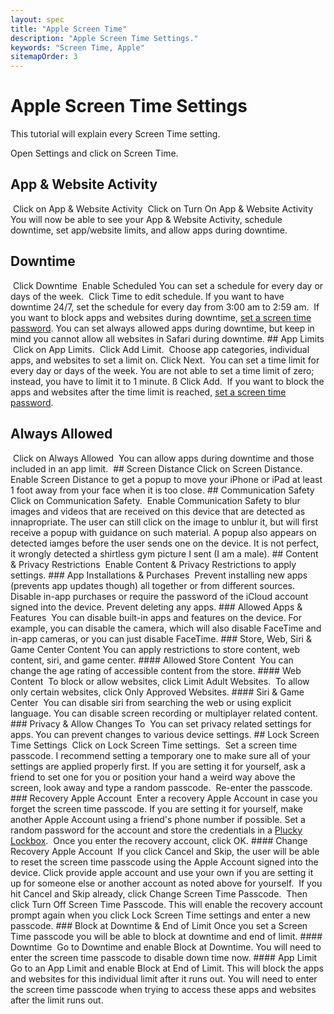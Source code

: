 ```yaml
---
layout: spec
title: "Apple Screen Time"
description: "Apple Screen Time Settings."
keywords: "Screen Time, Apple"
sitemapOrder: 3
---
```

<link rel="stylesheet" type="text/css" href="../assets/css/spec.css">

# Apple Screen Time Settings
This tutorial will explain every Screen Time setting.  
<img class="iphone" src="/assets/images/screen-time/1.jpeg" alt="" loading="lazy">  

Open Settings and click on Screen Time.  

## App & Website Activity
<img class="iphone" src="/assets/images/screen-time/3.jpeg" alt="" loading="lazy">  
Click on App & Website Activity  
<img class="iphone" src="/assets/images/screen-time/5.jpeg" alt="" loading="lazy">  
Click on Turn On App & Website Activity  
<img class="iphone" src="/assets/images/screen-time/6.jpeg" alt="" loading="lazy">  
You will now be able to see your App & Website Activity, schedule downtime, set app/website limits, and allow apps during downtime.  

## Downtime
<img class="iphone" src="/assets/images/screen-time/7.jpeg" alt="" loading="lazy">  
Click Downtime  
<img class="iphone" src="/assets/images/screen-time/8.jpeg" alt="" loading="lazy">  
Enable Scheduled  
You can set a schedule for every day or days of the week.  
<img class="iphone" src="/assets/images/screen-time/9.jpeg" alt="" loading="lazy">  
Click Time to edit schedule.  
If you want to have downtime 24/7, set the schedule for every day from 3:00 am to 2:59 am.  
<img class="iphone" src="/assets/images/screen-time/10.jpeg" alt="" loading="lazy">  
If you want to block apps and websites during downtime, <a href="#lock-screen-time-settings">set a screen time password</a>.
You can set always allowed apps during downtime, but keep in mind you cannot allow all websites in Safari during downtime.  
## App Limits
<img class="iphone" src="/assets/images/screen-time/11.jpeg" alt="" loading="lazy">  
Click on App Limits.  
<img class="iphone" src="/assets/images/screen-time/12.jpeg" alt="" loading="lazy">  
Click Add Limit.  
<img class="iphone" src="/assets/images/screen-time/13.jpeg" alt="" loading="lazy">  
Choose app categories, individual apps, and websites to set a limit on.  
Click Next.  
<img class="iphone" src="/assets/images/screen-time/14.jpeg" alt="" loading="lazy">  
You can set a time limit for every day or days of the week.  
You are not able to set a time limit of zero; instead, you have to limit it to 1 minute.  ß
Click Add.  
<img class="iphone" src="/assets/images/screen-time/15.jpeg" alt="" loading="lazy">  
If you want to block the apps and websites after the time limit is reached, <a href="#lock-screen-time-settings">set a screen time password</a>.

## Always Allowed
<img class="iphone" src="/assets/images/screen-time/17.jpeg" alt="" loading="lazy">  
Click on Always Allowed  
<img class="iphone" src="/assets/images/screen-time/18.jpeg" alt="" loading="lazy">  
You can allow apps during downtime and those included in an app limit.  
<img class="iphone" src="/assets/images/screen-time/27.jpeg" alt="" loading="lazy">  
## Screen Distance
Click on Screen Distance.  
<img class="iphone" src="/assets/images/screen-time/26.jpeg" alt="" loading="lazy">  
Enable Screen Distance to get a popup to move your iPhone or iPad at least 1 foot away from your face when it is too close.  
## Communication Safety
<img class="iphone" src="/assets/images/screen-time/32.jpeg" alt="" loading="lazy">  
Click on Communication Safety.  
<img class="iphone" src="/assets/images/screen-time/35.jpeg" alt="" loading="lazy">  
Enable Communication Safety to blur images and videos that are received on this device that are detected as innapropriate.  
The user can still click on the image to unblur it, but will first receive a popup with guidance on such material.  
A popup also appears on detected iamges before the user sends one on the device.  
It is not perfect, it wrongly detected a shirtless gym picture I sent (I am a male).  
## Content & Privacy Restrictions
<img class="iphone" src="/assets/images/screen-time/48.jpeg" alt="" loading="lazy">  
Enable Content & Privacy Restrictions to apply settings.  
### App Installations & Purchases
<img class="iphone" src="/assets/images/screen-time/39.jpeg" alt="" loading="lazy">  
Prevent installing new apps (prevents app updates though) all together or from different sources.  
Disable in-app purchases or require the password of the iCloud account signed into the device.  
Prevent deleting any apps.  
### Allowed Apps & Features
<img class="iphone" src="/assets/images/screen-time/41.jpeg" alt="" loading="lazy">  
You can disable built-in apps and features on the device.  
For example, you can disable the camera, which will also disable FaceTime and in-app cameras, or you can just disable FaceTime.  
### Store, Web, Siri & Game Center Content
You can apply restrictions to store content, web content, siri, and game center.  
#### Allowed Store Content
<img class="iphone" src="/assets/images/screen-time/43.jpeg" alt="" loading="lazy">  
You can change the age rating of accessible content from the store.  
#### Web Content
<img class="iphone" src="/assets/images/screen-time/45.jpeg" alt="" loading="lazy">  
To block or allow websites, click Limit Adult Websites.  
<img class="iphone" src="/assets/images/screen-time/46.jpeg" alt="" loading="lazy">  
To allow only certain websites, click Only Approved Websites.  
#### Siri & Game Center
<img class="iphone" src="/assets/images/screen-time/47.jpeg" alt="" loading="lazy">  
You can disable siri from searching the web or using explicit language.  
You can disable screen recording or multiplayer related content.  
### Privacy & Allow Changes To
<img class="iphone" src="/assets/images/screen-time/49.jpeg" alt="" loading="lazy">  
You can set privacy related settings for apps.  
You can prevent changes to various device settings. 
## Lock Screen Time Settings
<img class="iphone" src="/assets/images/screen-time/50.jpeg" alt="" loading="lazy">  
Click on Lock Screen Time settings.  
<img class="iphone" src="/assets/images/screen-time/51.jpeg" alt="" loading="lazy">  
Set a screen time passcode.  
I recommend setting a temporary one to make sure all of your settings are applied properly first.  
If you are setting it for yourself, ask a friend to set one for you or position your hand a weird way above the screen, look away and type a random passcode.  
<img class="iphone" src="/assets/images/screen-time/52.jpeg" alt="" loading="lazy">  
Re-enter the passcode.  
### Recovery Apple Account
<img class="iphone" src="/assets/images/screen-time/53.jpeg" alt="" loading="lazy">  
Enter a recovery Apple Account in case you forget the screen time passcode.  
If you are setting it for yourself, make another Apple Account using a friend's phone number if possible.  
Set a random password for the account and store the credentials in a <a href="https://lockbox.pluckeye.net/" target="_blank">Plucky Lockbox</a>.  
<img class="iphone" src="/assets/images/screen-time/62.jpeg" alt="" loading="lazy">  
Once you enter the recovery account, click OK.  
#### Change Recovery Apple Account
<img class="iphone" src="/assets/images/screen-time/54.jpeg" alt="" loading="lazy">  
If you click Cancel and Skip, the user will be able to reset the screen time passcode using the Apple Account signed into the device.  
Click provide apple account and use your own if you are setting it up for someone else or another account as noted above for yourself.  
<img class="iphone" src="/assets/images/screen-time/56.jpeg" alt="" loading="lazy">  
If you hit Cancel and Skip already, click Change Screen Time Passcode.  
<img class="iphone" src="/assets/images/screen-time/57.jpeg" alt="" loading="lazy">  
Then click Turn Off Screen Time Passcode. This will enable the recovery account prompt again when you click Lock Screen Time settings and enter a new passcode.   
### Block at Downtime & End of Limit
Once you set a Screen Time passcode you will be able to block at downtime and end of limit.  
#### Downtime
<img class="iphone" src="/assets/images/screen-time/67.jpeg" alt="" loading="lazy">  
Go to Downtime and enable Block at Downtime.  
You will need to enter the screen time passcode to disable down time now.
#### App Limit
<img class="iphone" src="/assets/images/screen-time/70.jpeg" alt="" loading="lazy">  
Go to an App Limit and enable Block at End of Limit.  
This will block the apps and websites for this individual limit after it runs out.  
You will need to enter the screen time passcode when trying to access these apps and websites after the limit runs out.  